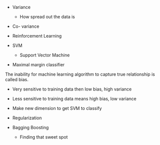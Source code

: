- Variance
    - How spread out the data is
- Co- variance 

- Reinforcement Learning
- SVM
    - Support Vector Machine
- Maximal margin classifier


The inability for machine learning algorithm to capture true relationship is called bias.
- Very sensitive to training data then low bias, high variance
- Less sensitive to training data means high bias, low variance


- Make new dimension to get SVM to classify
- Regularization
- Bagging Boosting 
    - Finding that sweet spot


